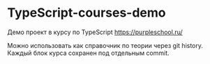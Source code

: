 # TypeScript-courses-demo
Демо проект в курсу по TypeScript https://purpleschool.ru/

Можно использовать как справочник по теории через git history. Каждый блок курса сохранен под отдельным commit.
